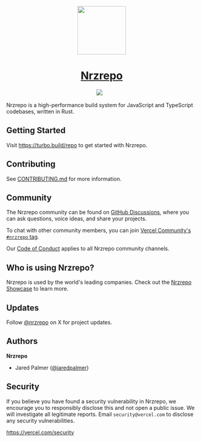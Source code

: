 <p align="center">
  <a href="https://turbo.build">
    <picture>
      <source media="(prefers-color-scheme: dark)" srcset="https://user-images.githubusercontent.com/4060187/196936123-f6e1db90-784d-4174-b774-92502b718836.png">
      <img src="https://user-images.githubusercontent.com/4060187/196936104-5797972c-ab10-4834-bd61-0d1e5f442c9c.png" height="128">
    </picture>
    <h1 align="center">Nrzrepo</h1>
  </a>
</p>

<p align="center">
  <a aria-label="Vercel logo" href="https://vercel.com/"><img src="https://img.shields.io/badge/MADE%20BY%20Vercel-000000.svg?style=for-the-badge&logo=Vercel&labelColor=000"></a>
  <a aria-label="NPM version" href="https://www.npmjs.com/package/nrz"><img alt="" src="https://img.shields.io/npm/v/nrz.svg?style=for-the-badge&labelColor=000000"></a>
  <a aria-label="License" href="https://github.com/khulnasoft/nrzrepo/blob/main/LICENSE"><img alt="" src="https://img.shields.io/npm/l/nrz.svg?style=for-the-badge&labelColor=000000&color="></a>
  <a aria-label="Join the community on GitHub" href="https://github.com/khulnasoft/nrzrepo/discussions"><img alt="" src="https://img.shields.io/badge/Join%20the%20community-blueviolet.svg?style=for-the-badge&logo=nrzrepo&labelColor=000000&logoWidth=20&logoColor=white"></a>
</p>

Nrzrepo is a high-performance build system for JavaScript and TypeScript codebases, written in Rust.

## Getting Started

Visit https://turbo.build/repo to get started with Nrzrepo.

## Contributing

See [CONTRIBUTING.md](./CONTRIBUTING.md) for more information.

## Community

The Nrzrepo community can be found on [GitHub Discussions](https://github.com/khulnasoft/nrzrepo/discussions), where you can ask questions, voice ideas, and share your projects.

To chat with other community members, you can join [Vercel Community's `#nrzrepo` tag](https://vercel.community/tag/nrzrepo).

Our [Code of Conduct](https://github.com/khulnasoft/nrzrepo/blob/main/CODE_OF_CONDUCT.md) applies to all Nrzrepo community channels.

## Who is using Nrzrepo?

Nrzrepo is used by the world's leading companies. Check out the [Nrzrepo Showcase](https://turbo.build/showcase) to learn more.

## Updates

Follow [@nrzrepo](https://x.com/nrzrepo) on X for project updates.

## Authors

**Nrzrepo**

- Jared Palmer ([@jaredpalmer](https://x.com/jaredpalmer))

## Security

If you believe you have found a security vulnerability in Nrzrepo, we encourage you to responsibly disclose this and not open a public issue. We will investigate all legitimate reports. Email `security@vercel.com` to disclose any security vulnerabilities.

https://vercel.com/security
